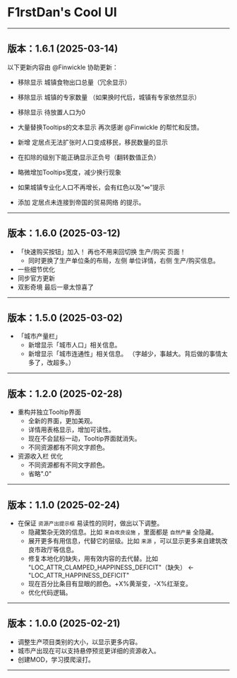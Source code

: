 # F1rstDan's Cool UI
---------------
## 版本：1.6.1 (2025-03-14)
以下更新内容由 @Finwickle 协助更新：
- 移除显示 城镇食物出口总量（冗余显示）
- 移除显示 城镇的专家数量 （如果换时代后，城镇有专家依然显示）
- 移除显示 待放置人口为0
- 大量替换Tooltips的文本显示
再次感谢 @Finwickle 的帮忙和反馈。

- 新增 定居点无法扩张时人口变成移民，移民数量的显示
- 在扣除的级别下能正确显示正负号（翻转数值正负）
- 略微增加Tooltips宽度，减少换行现象
- 如果城镇专业化人口不再增长，会有红色以及“∞”提示
- 添加 定居点未连接到帝国的贸易网络 的提示。
---------------
## 版本：1.6.0 (2025-03-12)
  - 「快速购买按钮」加入！
  再也不用来回切换 生产/购买 页面！
      - 同时更换了生产单位条的布局，左侧 单位详情，右侧 生产/购买信息。
  - 一些细节优化
  - 同步官方更新
  - 双影奇境 最后一章太惊喜了
---------------
## 版本：1.5.0 (2025-03-02)
  - 「城市产量栏」
    - 新增显示「城市人口」相关信息。
    - 新增显示「城市连通性」相关信息。
（字越少，事越大。背后做的事情太多了，改超多。）

---------------
## 版本：1.2.0 (2025-02-28)
 - 重构并独立Tooltip界面
    - 全新的界面，更加美观。
    - 详情用表格显示，增加可读性。
    - 现在不会鼠标一动，Tooltip界面就消失。
    - 不同资源都有不同文字颜色。
 - 资源收入栏 优化
    - 不同资源都有不同文字颜色。
    - 省略".0"

---------------
## 版本：1.1.0 (2025-02-24)
 - 在保证 `资源产出提示框` 易读性的同时，做出以下调整。
    - 隐藏繁杂无效的信息。比如 `来自改良设施` ，里面都是 `自然产量` 全隐藏。
    - 展开更多有用信息，代替它的层级。比如 `来源` ，可以显示更多来自建筑改良市政厅等信息。
    - 修复本地化的缺失，用有效内容的去代替。比如 "LOC_ATTR_CLAMPED_HAPPINESS_DEFICIT"（缺失） <- "LOC_ATTR_HAPPINESS_DEFICIT"
    - 现在百分比条目有显眼的颜色。+X%黄渐变，-X%红渐变。
    - 优化代码逻辑。

---------------
## 版本：1.0.0 (2025-02-21)
 - 调整生产项目类别的大小，以显示更多内容。
 - 城市产出现在可以支持悬停预览更详细的资源收入。
 - 创建MOD，学习摸爬滚打。
---------------